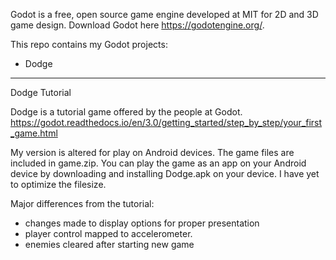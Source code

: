 Godot is a free, open source game engine developed at MIT for 2D and 3D game design. 
Download Godot here https://godotengine.org/. 

This repo contains my Godot projects:
 - Dodge

-----------------------------------------------------------------------
Dodge Tutorial 

Dodge is a tutorial game offered by the people at Godot.
https://godot.readthedocs.io/en/3.0/getting_started/step_by_step/your_first_game.html
	
My version is altered for play on Android devices. The game files are included in game.zip. You can play the game as an app on your Android device by downloading and installing Dodge.apk on your device. I have yet to optimize the filesize. 
	
Major differences from the tutorial:
- changes made to display options for proper presentation
- player control mapped to accelerometer. 
- enemies cleared after starting new game
	
